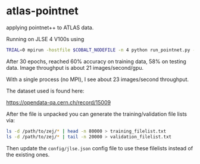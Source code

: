 # atlas-pointnet
applying pointnet++ to ATLAS data.

Running on JLSE 4 V100s using
``` bash
TRIAL=0 mpirun -hostfile $COBALT_NODEFILE -n 4 python run_pointnet.py -c configs/jlse.json --logdir logdir/$(date "+%Y-%m-%d")/$TRIAL --horovod
```
After 30 epochs, reached 60% accuracy on training data, 58% on testing data.
Image throughput is about 21 images/second/gpu.

With a single process (no MPI), I see about 23 images/second throughput.

The dataset used is found here:

https://opendata-qa.cern.ch/record/15009


After the file is unpacked you can generate the training/validation file lists via:

```bash
ls -d /path/to/zej/* | head -n 80000 > training_filelist.txt
ls -d /path/to/zej/* | tail -n 20000 > validation_filelist.txt
```

Then update the `config/jlse.json` config file to use these filelists instead of the existing ones.

